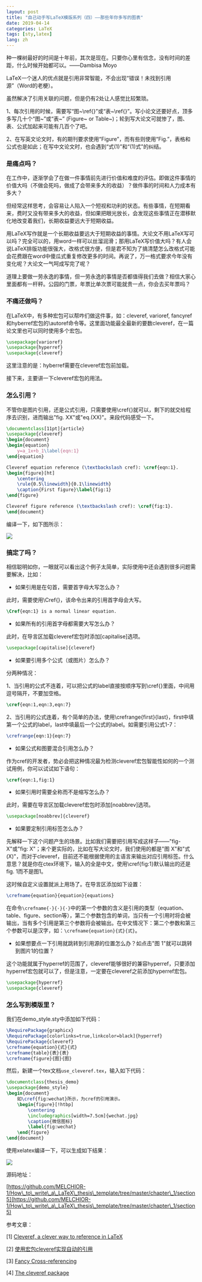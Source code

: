 ```yaml
---
layout: post
title: "自己动手写LaTeX模版系列（四）——那些年你多写的图表"
date: 2019-04-14
categories: LaTeX
tags: [sty,latex]
lang: zh
---
```


种一棵树最好的时间是十年前，其次是现在。只要你心里有信念，没有时间的差距，什么时候开始都可以。——Dambisa Moyo

<!--more-->

LaTeX一个迷人的优点就是引用非常智能，不会出现“错误！未找到引用源”（Word的老梗）。

虽然解决了引用关联的问题，但是仍有2处让人感觉比较繁琐。

1、每次引用的时候，需要写“图\~\ref{}”或“表\~\ref{}”。写小论文还要好点，顶多多写几十个“图\~”或“表\~” (Figure\~ or Table\~)；轮到写大论文可就惨了，图、表、公式加起来可能有几百个了吧。

2、在写英文论文时，有的期刊要求使用“Figure”，而有些则使用“Fig.”，表格和公式也是如此；在写中文论文时，也会遇到“式(1)”和“(1)式”的纠结。



### 是痛点吗？

在工作中，逐渐学会了在做一件事情前先进行价值和难度的评估。即做这件事情的价值大吗（不做会死吗，做成了会带来多大的收益）？做件事的时间和人力成本有多大？

但经常这样思考，会容易让人陷入一个短视和功利的状态。有些事情，在短期看来，费时又没有带来多大的收益，但如果把眼光放长，会发现这些事情正在潜移默化地改变着我们，长期收益要远大于短期收益。

用LaTeX写作就是一个长期收益要远大于短期收益的事情。大论文不用LaTeX写可以吗？完全可以的，用word一样可以丝溜润滑；那用LaTeX写价值大吗？有人会说LaTeX排版功能很强大，改格式很方便，但是君不知为了搞清楚怎么改格式可能会花费跟在word中傻瓜式重复修改更多的时间。再说了，万一格式要求今年没有变化呢？大论文一气呵成写完了呢？

道理上要做一劳永逸的事情，但一劳永逸的事情是否都值得我们去做？相信大家心里面都有一杆秤。公园的门票，年票比单次票可能就贵一点，你会去买年票吗？

### 不痛还做吗？

在LaTeX中，有多种宏包可以帮咋们做这件事，如：cleveref, varioref, fancyref和hyberref宏包的\autoref命令等。这里面功能最全最新的要数cleveref，在一篇论文里也可以同时使用多个宏包。

```latex
\usepackage{varioref}
\usepackage{hyperref}
\usepackage{cleveref}
```

这里注意的是：hyberref需要在cleveref宏包前加载。



接下来，主要讲一下cleveref宏包的用法。



### 怎么引用？

不管你是图片引用，还是公式引用，只需要使用\cref{}就可以，剩下的就交给程序去识别，进而输出"fig. XX"或"eq.(XX)"。来段代码感受一下。

```latex
\documentclass[11pt]{article}
\usepackage{cleveref}
\begin{document} 
\begin{equation}
	y=a_1x+b_1\label{eqn:1}
\end{equation} 

Cleveref equation reference (\textbackslash cref): \cref{eqn:1}.
\begin{figure}[ht]
	\centering
	\rule{0.5\linewidth}{0.1\linewidth}
	\caption{First figure}\label{fig:1}
\end{figure}

Cleveref figure reference (\textbackslash cref): \cref{fig:1}.
\end{document}
```

编译一下，如下图所示：

![](<https://github.com/MELCHIOR-1/melchior-1.github.io/raw/master/images/cleveref_first.png>)



### 搞定了吗？

相信聪明如你，一眼就可以看出这个例子太简单，实际使用中还会遇到很多问题需要解决，比如：

- 如果引用是在句首，需要首字母大写怎么办？

此时，需要使用\Cref{}，该命令出来的引用首字母会大写。

```latex
\Cref{eqn:1} is a normal linear equation.
```

- 如果所有的引用首字母都需要大写怎么办？

此时，在导言区加载cleveref宏包时添加[capitalise]选项。

```latex
\usepackage[capitalise]{cleveref}
```

- 如果要引用多个公式（或图片）怎么办？

分两种情况：

1、当引用的公式不连着，可以把公式的label直接按顺序写到\cref{}里面，中间用逗号隔开，不要加空格。

```latex
\cref{eqn:1,eqn:3,eqn:7}
```

2、当引用的公式连着，有个简单的办法，使用\crefrange{first}{last}，first中填第一个公式的label，last中填最后一个公式的label。如需要引用公式1-7：

```latex
\crefrange{eqn:1}{eqn:7}
```

- 如果公式和图要混合引用怎么办？

作为cref的开发者，势必会把这种情况最为检测cleveref宏包智能性如何的一个测试用例，你可以试试如下语句：

```latex
\cref{eqn:1,fig:1}
```

- 如果引用时需要全称而不是缩写怎么办？

此时，需要在导言区加载cleveref宏包时添加[noabbrev]选项。

```latex
\usepackage[noabbrev]{cleveref}
```

- 如果要定制引用标签怎么办？

先解释一下这个问题产生的场景。比如我们需要把引用写成这样子——"fig-X"或"fig: X"；来个更实际的，比如在写大论文时，我们使用的都是"图 X"和"式 (X)"，而对于cleveref，目前还不能根据使用的主语言来输出对应引用标签。什么意思？就是你在ctex环境下，输入的全是中文，使用\cref{fig:1}默认输出的还是fig. 1而不是图1。

这时候自定义设置就派上用场了。在导言区添加如下设置：

```latex
\crefname{equation}{equation}{equations}
```

在命令`\crefname{·}{·}{·}`中的第一个参数的含义是引用的类型（equation、table、figure、section等），第二个参数包含的单词，当只有一个引用时将会被输出，当有多个引用是第三个参数将会被输出。在中文情况下：第二个参数和第三个参数可以是汉字，如：`\crefname{equation}{式}{式}`。

- 如果想要点一下引用就跳转到引用源的位置怎么办？如点击"图 1"就可以跳转到图片1的位置？

这个功能就属于hyperref的范围了，cleveref能够很好的兼容hyperref，只要添加hyperref宏包就可以了，但是注意，一定要在cleveref之前添加hyperref宏包。

```latex
\usepackage{hyperref}
\usepackage{cleveref}
```

### 怎么写到模版里？

我们在demo_style.sty中添加如下代码：

```latex
\RequirePackage{graphicx}
\RequirePackage[colorlinks=true,linkcolor=black]{hyperref} 
\RequirePackage{cleveref}
\crefname{equation}{式}{式}
\crefname{table}{表}{表}
\crefname{figure}{图}{图}
```

然后，新建一个tex文档`use_cleveref.tex`，输入如下代码：

```latex
\documentclass{thesis_demo}
\usepackage{demo_style}
\begin{document}
	如\cref{fig:wechat}所示，为cref的引用演示。
	\begin{figure}[!htbp]
		\centering
		\includegraphics[width=7.5cm]{wechat.jpg}
		\caption{微信图标}
		\label{fig:wechat}
	\end{figure} 
\end{document}
```

使用xelatex编译一下，可以生成如下结果：

![](<https://github.com/MELCHIOR-1/melchior-1.github.io/raw/master/images/cleveref_second.png>)



源码地址：

[https://github.com/MELCHIOR-1/How\_to\_write\_a\_LaTeX\_thesis\_template/tree/master/chapter\_1/section5](https://github.com/MELCHIOR-1/How\_to\_write\_a\_LaTeX\_thesis\_template/tree/master/chapter\_1/section5)



参考文章：

[1] [Cleveref, a clever way to reference in LaTeX](<https://texblog.org/2013/05/06/cleveref-a-clever-way-to-reference-in-latex/>)

[2] [使用宏包cleveref实现自动的引用](<https://blog.csdn.net/jpzhu16/article/details/50687120>)

[3] [Fancy Cross-referencing](<http://www.ctex.org/documents/packages/bibref/fancyref.pdf>)

[4] [The cleveref package](<http://ftp.yzu.edu.tw/CTAN/macros/latex/contrib/cleveref/cleveref.pdf>)